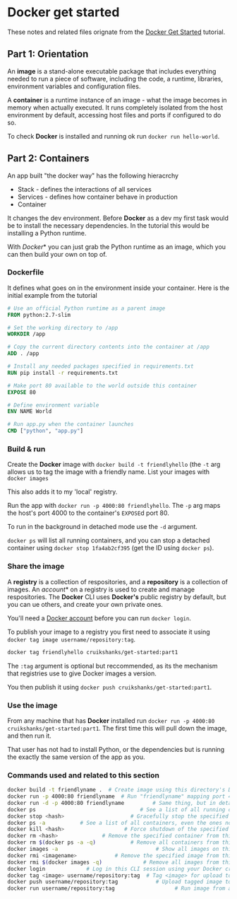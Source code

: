 # Docker get started

These notes and related files orignate from the [Docker Get Started](https://docs.docker.com/get-started/) tutorial.

## Part 1: Orientation

An **image** is a stand-alone executable package that includes everything needed to run a piece of software, including the code, a runtime, libraries, environment variables and configuration files.

A **container** is a runtime instance of an image - what the image becomes in memory when actually executed. It runs completely isolated from the host environment by default, accessing host files and ports if configured to do so.

To check **Docker** is installed and running ok run `docker run hello-world`.

## Part 2: Containers

An app built "the docker way" has the following hieracrchy

- Stack - defines the interactions of all services
- Services - defines how container behave in production
- Container

It changes the dev environment. Before **Docker** as a dev my first task would be to install the necessary dependencies. In the tutorial this would be installing a Python runtime.

With *Docker** you can just grab the Python runtime as an image, which you can then build your own on top of.

### Dockerfile

It defines what goes on in the environment inside your container. Here is the initial example from the tutorial

```Dockerfile
# Use an official Python runtime as a parent image
FROM python:2.7-slim

# Set the working directory to /app
WORKDIR /app

# Copy the current directory contents into the container at /app
ADD . /app

# Install any needed packages specified in requirements.txt
RUN pip install -r requirements.txt

# Make port 80 available to the world outside this container
EXPOSE 80

# Define environment variable
ENV NAME World

# Run app.py when the container launches
CMD ["python", "app.py"]
```

### Build & run

Create the **Docker** image with `docker build -t friendlyhello` (the `-t` arg allows us to tag the image with a friendly name. List your images with `docker images`

This also adds it to my 'local' registry.

Run the app with `docker run -p 4000:80 friendlyhello`. The `-p` arg maps the host's port 4000 to the container's `EXPOSE`d port 80.

To run in the background in detached mode use the `-d` argument.

`docker ps` will list all running containers, and you can stop a detached container using `docker stop 1fa4ab2cf395` (get the ID using `docker ps`).

### Share the image

A **registry** is a collection of respositories, and a **repository** is a collection of images. An *account** on a registry is used to create and manage respositories. The **Docker** CLI uses **Docker's** public registry by default, but you can ue others, and create your own private ones.

You'll need a [Docker account](https://cloud.docker.com/) before you can run `docker login`.

To publish your image to a registry you first need to associate it using `docker tag image username/repository:tag`.

```bash
docker tag friendlyhello cruikshanks/get-started:part1
```

The `:tag` argument is optional but reccommended, as its the mechanism that registries use to give Docker images a version.

You then publish it using `docker push cruikshanks/get-started:part1`.

### Use the image

From any machine that has **Docker** installed run `docker run -p 4000:80 cruikshanks/get-started:part1`. The first time this will pull down the image, and then run it.

That user has not had to install Python, or the dependencies but is running the exactly the same version of the app as you.

### Commands used and related to this section

```bash
docker build -t friendlyname .  # Create image using this directory's Dockerfile
docker run -p 4000:80 friendlyname  # Run "friendlyname" mapping port 4000 to 80
docker run -d -p 4000:80 friendlyname         # Same thing, but in detached mode
docker ps                                 # See a list of all running containers
docker stop <hash>                     # Gracefully stop the specified container
docker ps -a           # See a list of all containers, even the ones not running
docker kill <hash>                   # Force shutdown of the specified container
docker rm <hash>              # Remove the specified container from this machine
docker rm $(docker ps -a -q)           # Remove all containers from this machine
docker images -a                               # Show all images on this machine
docker rmi <imagename>            # Remove the specified image from this machine
docker rmi $(docker images -q)             # Remove all images from this machine
docker login             # Log in this CLI session using your Docker credentials
docker tag <image> username/repository:tag  # Tag <image> for upload to registry
docker push username/repository:tag            # Upload tagged image to registry
docker run username/repository:tag                   # Run image from a registry
```
